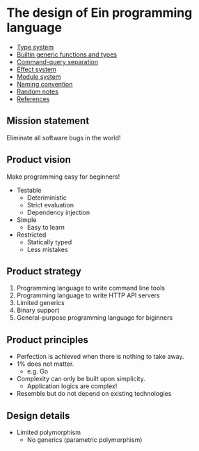 # The design of Ein programming language

- [Type system](type_system.md)
- [Builtin generic functions and types](builtin_generics.md)
- [Command-query separation](command_query_separation.md)
- [Effect system](effect_system.md)
- [Module system](module_system.md)
- [Naming convention](naming_convention.md)
- [Random notes](random_notes.md)
- [References](references.md)

## Mission statement

Eliminate all software bugs in the world!

## Product vision

Make programming easy for beginners!

- Testable
  - Deteriministic
  - Strict evaluation
  - Dependency injection
- Simple
  - Easy to learn
- Restricted
  - Statically typed
  - Less mistakes

## Product strategy

1. Programming language to write command line tools
1. Programming language to write HTTP API servers
1. Limited generics
1. Binary support
1. General-purpose programming language for biginners

## Product principles

- Perfection is achieved when there is nothing to take away.
- 1% does not matter.
  - e.g. Go
- Complexity can only be built upon simplicity.
  - Application logics are complex!
- Resemble but do not depend on existing technologies

## Design details

- Limited polymorphism
  - No generics (parametric polymorphism)
